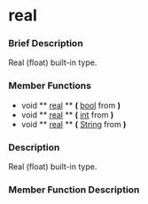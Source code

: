 #  real  

###  Brief Description  
Real (float) built-in type.

###  Member Functions 
  * void  ** [real](#real) **  **(** [bool](class_bool) from  **)**
  * void  ** [real](#real) **  **(** [int](class_int) from  **)**
  * void  ** [real](#real) **  **(** [String](class_string) from  **)**

###  Description  
Real (float) built-in type.

###  Member Function Description  
